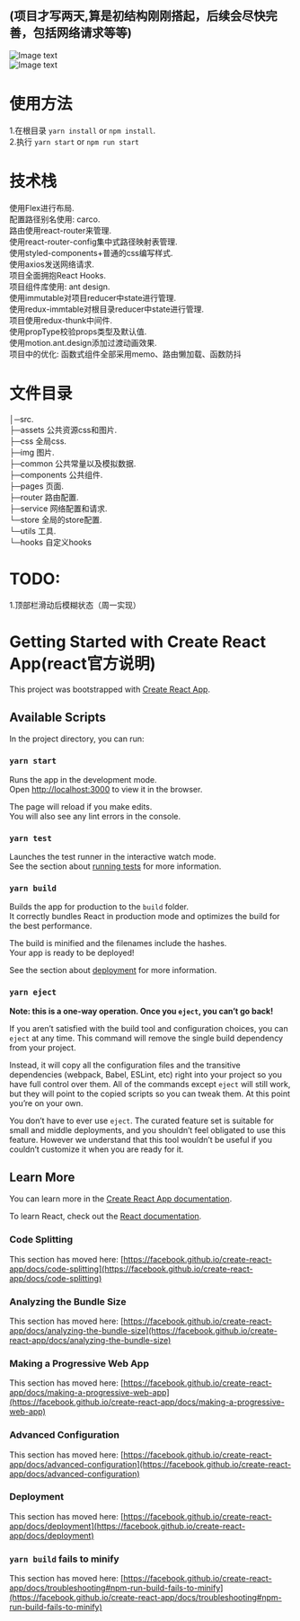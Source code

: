 ## (项目才写两天,算是初结构刚刚搭起，后续会尽快完善，包括网络请求等等)
![Image text](https://www.codewars.com/users/jianhuagao/badges/large)  
![Image text](https://i.bmp.ovh/imgs/2020/12/d0451c81dbfc1979.png)  
# 使用方法
1.在根目录 `yarn install` or  `npm install`.\
2.执行  `yarn start` or  `npm run start`

# 技术栈
使用Flex进行布局.\
配置路径别名使用: carco.\
路由使用react-router来管理.\
使用react-router-config集中式路径映射表管理.\
使用styled-components+普通的css编写样式.\
使用axios发送网络请求.\
项目全面拥抱React Hooks.\
项目组件库使用: ant design.\
使用immutable对项目reducer中state进行管理.\
使用redux-immtable对根目录reducer中state进行管理.\
项目使用redux-thunk中间件.\
使用propType校验props类型及默认值.\
使用motion.ant.design添加过渡动画效果.\
项目中的优化: 函数式组件全部采用memo、路由懒加载、函数防抖
# 文件目录
│─src.\
  ├─assets 公共资源css和图片.\
    ├─css  全局css.\
    ├─img   图片.\
  ├─common  公共常量以及模拟数据.\
  ├─components 公共组件.\
  ├─pages   页面.\
  ├─router  路由配置.\
  ├─service 网络配置和请求.\
  └─store   全局的store配置.\
  └─utils   工具.\
  └─hooks   自定义hooks

# TODO:
1.顶部栏滑动后模糊状态（周一实现）

# Getting Started with Create React App(react官方说明)

This project was bootstrapped with [Create React App](https://github.com/facebook/create-react-app).

## Available Scripts

In the project directory, you can run:

### `yarn start`

Runs the app in the development mode.\
Open [http://localhost:3000](http://localhost:3000) to view it in the browser.

The page will reload if you make edits.\
You will also see any lint errors in the console.

### `yarn test`

Launches the test runner in the interactive watch mode.\
See the section about [running tests](https://facebook.github.io/create-react-app/docs/running-tests) for more information.

### `yarn build`

Builds the app for production to the `build` folder.\
It correctly bundles React in production mode and optimizes the build for the best performance.

The build is minified and the filenames include the hashes.\
Your app is ready to be deployed!

See the section about [deployment](https://facebook.github.io/create-react-app/docs/deployment) for more information.

### `yarn eject`

**Note: this is a one-way operation. Once you `eject`, you can’t go back!**

If you aren’t satisfied with the build tool and configuration choices, you can `eject` at any time. This command will remove the single build dependency from your project.

Instead, it will copy all the configuration files and the transitive dependencies (webpack, Babel, ESLint, etc) right into your project so you have full control over them. All of the commands except `eject` will still work, but they will point to the copied scripts so you can tweak them. At this point you’re on your own.

You don’t have to ever use `eject`. The curated feature set is suitable for small and middle deployments, and you shouldn’t feel obligated to use this feature. However we understand that this tool wouldn’t be useful if you couldn’t customize it when you are ready for it.

## Learn More

You can learn more in the [Create React App documentation](https://facebook.github.io/create-react-app/docs/getting-started).

To learn React, check out the [React documentation](https://reactjs.org/).

### Code Splitting

This section has moved here: [https://facebook.github.io/create-react-app/docs/code-splitting](https://facebook.github.io/create-react-app/docs/code-splitting)

### Analyzing the Bundle Size

This section has moved here: [https://facebook.github.io/create-react-app/docs/analyzing-the-bundle-size](https://facebook.github.io/create-react-app/docs/analyzing-the-bundle-size)

### Making a Progressive Web App

This section has moved here: [https://facebook.github.io/create-react-app/docs/making-a-progressive-web-app](https://facebook.github.io/create-react-app/docs/making-a-progressive-web-app)

### Advanced Configuration

This section has moved here: [https://facebook.github.io/create-react-app/docs/advanced-configuration](https://facebook.github.io/create-react-app/docs/advanced-configuration)

### Deployment

This section has moved here: [https://facebook.github.io/create-react-app/docs/deployment](https://facebook.github.io/create-react-app/docs/deployment)

### `yarn build` fails to minify

This section has moved here: [https://facebook.github.io/create-react-app/docs/troubleshooting#npm-run-build-fails-to-minify](https://facebook.github.io/create-react-app/docs/troubleshooting#npm-run-build-fails-to-minify)
